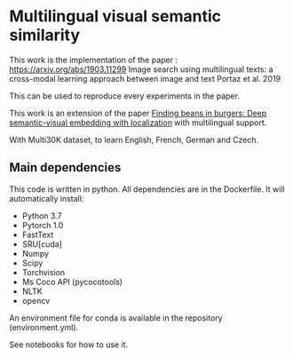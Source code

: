 # Multilingual visual semantic similarity

This work is the implementation of the paper : https://arxiv.org/abs/1903.11299
Image search using multilingual texts: a cross-modal learning approach between image and text
Portaz et al. 2019

This can be used to reproduce every experiments in the paper.


This work is an extension of the paper [Finding beans in burgers: Deep semantic-visual embedding with localization](http://openaccess.thecvf.com/content_cvpr_2018/CameraReady/3272.pdf) with multilingual support.

With Multi30K dataset, to learn English, French, German and Czech.

## Main dependencies

This code is written in python. All dependencies are in the Dockerfile. It will automatically install:

* Python 3.7
* Pytorch 1.0
* FastText
* SRU[cuda]
* Numpy
* Scipy
* Torchvision
* Ms Coco API (pycocotools)
* NLTK
* opencv

An environment file for conda is available in the repository (environment.yml).

See notebooks for how to use it.





